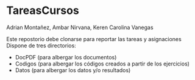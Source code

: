 # TareasCursos
Adrian Montañez,
Ambar Nirvana,
Keren Carolina Vanegas 

Este repostorio debe clonarse para reportar las tareas y asignaciones
Dispone de tres directorios: 
+ DocPDF (para albergar los documentos)
+ Codigos (para albergar los códigos creados a partir de los ejercicios)
+ Datos (para albergar los datos y/o resultados)
